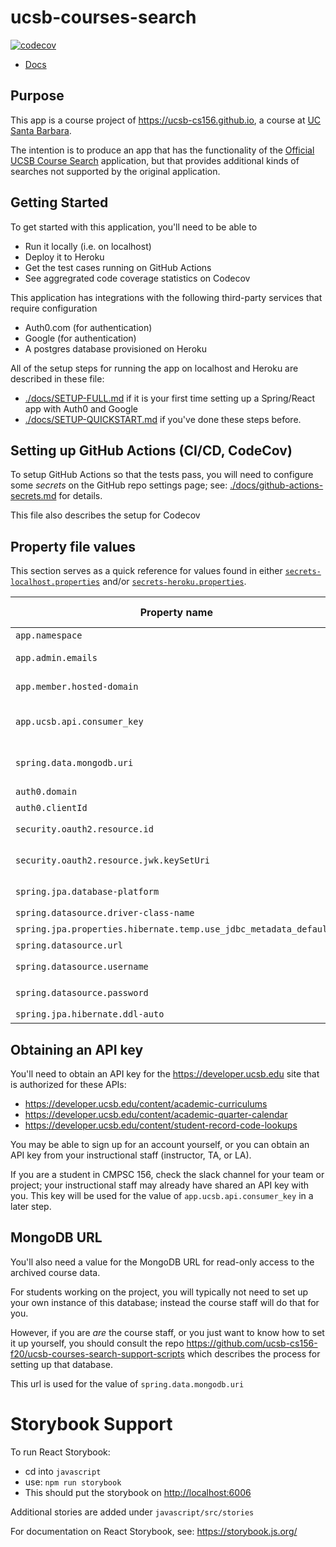 # ucsb-courses-search

[![codecov](https://codecov.io/gh/ucsb-cs156-s21/proj-ucsb-courses-search/branch/main/graph/badge.svg?token=oRuQrNWHMx)](https://codecov.io/gh/ucsb-cs156-s21/proj-ucsb-courses-search)
* [Docs](https://ucsb-cs156-s21.github.io/proj-ucsb-courses-search-docs/)

## Purpose

This app is a course project of <https://ucsb-cs156.github.io>, a course at [UC Santa Barbara](https://ucsb.edu).

The intention is to produce an app that has the functionality of the [Official UCSB Course Search](https://my.sa.ucsb.edu/public/curriculum/coursesearch.aspx) application, but that provides additional kinds of searches not supported by
the original application.

## Getting Started

To get started with this application, you'll need to be able to
* Run it locally (i.e. on localhost)
* Deploy it to Heroku
* Get the test cases running on GitHub Actions
* See aggregrated code coverage statistics on Codecov

This application has integrations with the following third-party
services that require configuration
* Auth0.com (for authentication)
* Google (for authentication)
* A postgres database provisioned on Heroku

All of the setup steps for running the app on localhost and Heroku are described in these  file: 
* [./docs/SETUP-FULL.md](./docs/SETUP-FULL.md) if it is your first time setting up a Spring/React app with Auth0 and Google
* [./docs/SETUP-QUICKSTART.md](./docs/SETUP-QUICKSTART.md) if you've done these steps before.

## Setting up GitHub Actions (CI/CD, CodeCov)

To setup GitHub Actions so that the tests pass, you will need to configure
some _secrets_ on the GitHub repo settings page; see: [./docs/github-actions-secrets.md](./docs/github-actions-secrets.md) for details.

This file also describes the setup for Codecov

## Property file values

This section serves as a quick reference for values found in either [`secrets-localhost.properties`](./secrets-localhost.properties) and/or [`secrets-heroku.properties`](./secrets-heroku.properties).

| Property name                                                     | Heroku only? | Explanation                                                               |
| ----------------------------------------------------------------- | ------------ | ------------------------------------------------------------------------- |
| `app.namespace`                                                   |              | See `Getting Started`                                                |
| `app.admin.emails`                                                |              | A comma separated list of email addresses of permanent admin users.       |
| `app.member.hosted-domain`                                        |              | The email suffix that identifies members (i.e. `ucsb.edu` vs `gmail.com`) |
| `app.ucsb.api.consumer_key`                                        |              | The "consumer key" from the site <https://developer.ucsb.edu>; see below for more information. |
| `spring.data.mongodb.uri` |  | The URL for read only access to the MongoDB database with archived course data; see more information below. |
| `auth0.domain`                                                    |              | See `Getting Started`                                                |
| `auth0.clientId`                                                  |              | See `Getting Started`                                                |
| `security.oauth2.resource.id`                                     |              | Should always be same as `${app.namespace}`                                   |
| `security.oauth2.resource.jwk.keySetUri`                          |              | Should always be `https://\${auth0.domain}/.well-known/jwks.json`         |
| `spring.jpa.database-platform`                                    | Yes          | Should always be `org.hibernate.dialect.PostgreSQLDialect`                |
| `spring.datasource.driver-class-name`                             | Yes          | Should always be `org.postgresql.Driver`                                  |
| `spring.jpa.properties.hibernate.temp.use_jdbc_metadata_defaults` | Yes          | Should always be `false`                                                  |
| `spring.datasource.url`                                           | Yes          | Should always be `${JDBC_DATABASE_URL}`                                   |
| `spring.datasource.username`                                      | Yes          | Should always be `${JDBC_DATABASE_USERNAME}`                              |
| `spring.datasource.password`                                      | Yes          | Should always be `${JDBC_DATABASE_PASSWORD}`                              |
| `spring.jpa.hibernate.ddl-auto`                                   | Yes          | Should always be `update`                                                 |

## Obtaining an API key 

You'll need to obtain an API key for the <https://developer.ucsb.edu> site
that is authorized for these APIs:

* <https://developer.ucsb.edu/content/academic-curriculums>
* <https://developer.ucsb.edu/content/academic-quarter-calendar>
* <https://developer.ucsb.edu/content/student-record-code-lookups>

You may be able to sign up for an account yourself, or you can obtain
an API key from your instructional staff (instructor, TA, or LA).

If you are a student in CMPSC 156, check the slack channel for your 
team or project; your instructional staff may already have shared
an API key with you.   This key will be used for the value of `app.ucsb.api.consumer_key` in 
a later step.

## MongoDB URL

You'll also need a value for the MongoDB URL for read-only access to the
archived course data.

For students working on the project, you will typically not need to
set up your own instance of this database; instead the course staff
will do that for you.

However, if you are *are* the course staff, or you just want to know how
to set it up yourself,  you should consult
the repo <https://github.com/ucsb-cs156-f20/ucsb-courses-search-support-scripts> which describes the process for
setting up that database.

This url is used for the value of `spring.data.mongodb.uri`

# Storybook Support

To run React Storybook:

* cd into `javascript`
* use: `npm run storybook`
* This should put the storybook on <http://localhost:6006>

Additional stories are added under `javascript/src/stories`

For documentation on React Storybook, see: <https://storybook.js.org/>
